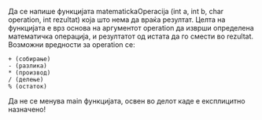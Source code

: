 Да се напише функцијата matematickaOperacija (int a, int b, char operation, int rezultat) која што нема да враќа резултат. Целта на функцијата е врз основа на аргументот operation да изврши определена математичка операција, и резултатот од истата да го смести во rezultat. Возможни вредности за operation се:

    + (собирање)
    - (разлика)
    * (производ)
    / (делење)
    % (остаток)

Да не се менува main функцијата, освен во делот каде е експлицитно назначено!